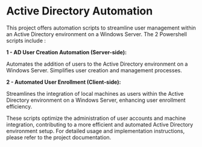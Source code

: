 # Active Directory Automation



This project offers automation scripts to streamline user management within an Active Directory environment on a Windows Server. The 2 Powershell scripts include :

**1 - AD User Creation Automation (Server-side):**

Automates the addition of users to the Active Directory environment on a Windows Server. Simplifies user creation and management processes.

**2 - Automated User Enrollment (Client-side):**

Streamlines the integration of local machines as users within the Active Directory environment on a Windows Server, enhancing user enrollment efficiency.

These scripts optimize the administration of user accounts and machine integration, contributing to a more efficient and automated Active Directory environment setup. For detailed usage and implementation instructions, please refer to the project documentation.
